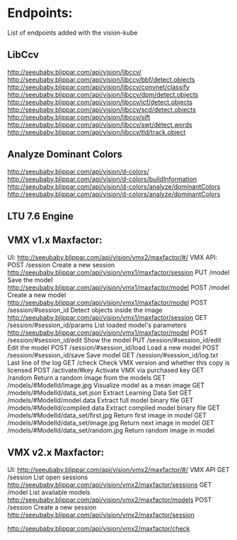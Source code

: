 # Endpoints:

List of endpoints added with the vision-kube

## LibCcv
http://seeubaby.blippar.com/api/vision/libccv/
http://seeubaby.blippar.com/api/vision/libccv/bbf/detect.objects
http://seeubaby.blippar.com/api/vision/libccv/convnet/classify
http://seeubaby.blippar.com/api/vision/libccv/dpm/detect.objects
http://seeubaby.blippar.com/api/vision/libccv/icf/detect.objects
http://seeubaby.blippar.com/api/vision/libccv/scd/detect.objects
http://seeubaby.blippar.com/api/vision/libccv/sift
http://seeubaby.blippar.com/api/vision/libccv/swt/detect.words
http://seeubaby.blippar.com/api/vision/libccv/tld/track.object

## Analyze Dominant Colors
http://seeubaby.blippar.com/api/vision/d-colors/  
http://seeubaby.blippar.com/api/vision/d-colors/buildInformation
http://seeubaby.blippar.com/api/vision/d-colors/analyze/dominantColors
http://seeubaby.blippar.com/api/vision/d-colors/analyze/dominantColors

## LTU 7.6 Engine


## VMX v1.x Maxfactor:
UI:
http://seeubaby.blippar.com/api/vision/vmx2/maxfactor/#/
VMX API:
POST	/session	Create a new session
http://seeubaby.blippar.com/api/vision/vmx1/maxfactor/session
PUT	/model	Save the model
http://seeubaby.blippar.com/api/vision/vmx1/maxfactor/model
POST	/model	Create a new model
http://seeubaby.blippar.com/api/vision/vmx1/maxfactor/model
POST	/session/#session_id	Detect objects inside the image
http://seeubaby.blippar.com/api/vision/vmx1/maxfactor/session
GET	/session/#session_id/params	List loaded model's parameters
http://seeubaby.blippar.com/api/vision/vmx1/maxfactor/model
POST	/session/#session_id/edit	Show the model
PUT	/session/#session_id/edit	Edit the model
POST	/session/#session_id/load	Load a new model
POST	/session/#session_id/save	Save model
GET	/session/#session_id/log.txt	Last line of the log
GET	/check	Check VMX version and whether this copy is licensed
POST	/activate/#key	Activate VMX via purchased key
GET	/random	Return a random image from the models
GET	/models/#ModelId/image.jpg	Visualize model as a mean image
GET	/models/#ModelId/data_set.json	Extract Learning Data Set
GET	/models/#ModelId/model.data	Extract full model binary file
GET	/models/#ModelId/compiled.data	Extract compiled model binary file
GET	/models/#ModelId/data_set/first.jpg	Return first image in model
GET	/models/#ModelId/data_set/image.jpg	Return next image in model
GET	/models/#ModelId/data_set/random.jpg	Return random image in model

## VMX v2.x Maxfactor:
UI:
http://seeubaby.blippar.com/api/vision/vmx2/maxfactor/#/
VMX API
GET	/session	List open sessions
http://seeubaby.blippar.com/api/vision/vmx2/maxfactor/sessions
GET	/model	List available models
http://seeubaby.blippar.com/api/vision/vmx2/maxfactor/models
POST	/session	Create a new session
http://seeubaby.blippar.com/api/vision/vmx2/maxfactor/session

http://seeubaby.blippar.com/api/vision/vmx2/maxfactor/check
